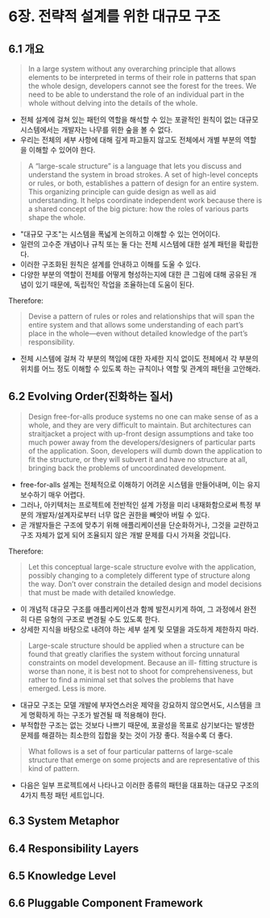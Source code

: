 # 6장. 전략적 설계를 위한 대규모 구조
## 6.1 개요

> In a large system without any overarching principle that allows elements to be interpreted in terms of their role in patterns that span the whole design, developers cannot see the forest for the trees. We need to be able to understand the role of an individual part in the whole without delving into the details of the whole.

- 전체 설계에 걸쳐 있는 패턴의 역할을 해석할 수 있는 포괄적인 원칙이 없는 대규모 시스템에서는 개발자는 나무를 위한 숲을 볼 수 없다.
- 우리는 전체의 세부 사항에 대해 깊게 파고들지 않고도 전체에서 개별 부분의 역할을 이해할 수 있어야 한다.

> A “large-scale structure” is a language that lets you discuss and understand the system in broad strokes. A set of high-level concepts or rules, or both, establishes a pattern of design for an entire system. This organizing principle can guide design as well as aid understanding. It helps coordinate independent work because there is a shared concept of the big picture: how the roles of various parts shape the whole.

- "대규모 구조"는 시스템을 폭넓게 논의하고 이해할 수 있는 언어이다.
- 일련의 고수준 개념이나 규칙 또는 둘 다는 전체 시스템에 대한 설계 패턴을 확립한다.
- 이러한 구조화된 원칙은 설계를 안내하고 이해를 도울 수 있다.
- 다양한 부분의 역할이 전체를 어떻게 형성하는지에 대한 큰 그림에 대해 공유된 개념이 있기 때문에, 독립적인 작업을 조율하는데 도움이 된다.



Therefore:

> Devise a pattern of rules or roles and relationships that will span the entire system and that allows some understanding of each part’s place in the whole—even without detailed knowledge of the part’s responsibility.

- 전체 시스템에 걸쳐 각 부분의 책임에 대한 자세한 지식 없이도 전체에서 각 부분의 위치를 어느 정도 이해할 수 있도록 하는 규칙이나 역할 및 관계의 패턴을 고안해라.


## 6.2 Evolving Order(진화하는 질서)
> Design free-for-alls produce systems no one can make sense of as a whole, and they are very
difficult to maintain. But architectures can straitjacket a project with up-front design assumptions and take too much power away from the developers/designers of particular parts of the application. Soon, developers will dumb down the application to fit the structure, or they will subvert it and have no structure at all, bringing back the problems of uncoordinated development.

- free-for-alls 설계는 전체적으로 이해하기 어려운 시스템을 만들어내며, 이는 유지보수하기 매우 어렵다.
- 그러나, 아키텍처는 프로젝트에 전반적인 설계 가정을 미리 내재화함으로써 특정 부분의 개발자/설계자로부터 너무 많은 권한을 빼앗아 버릴 수 있다.
- 곧 개발자들은 구조에 맞추기 위해 애플리케이션을 단순화하거나, 그것을 교란하고 구조 자체가 없게 되어 조율되지 않은 개발 문제를 다시 가져올 것입니다.

Therefore:

> Let this conceptual large-scale structure evolve with the application, possibly changing to a completely different type of structure along the way. Don’t over constrain the detailed design and model decisions that must be made with detailed knowledge.

- 이 개념적 대규모 구조를 애플리케이션과 함께 발전시키게 하여, 그 과정에서 완전히 다른 유형의 구조로 변경될 수도 있도록 한다.
- 상세한 지식을 바탕으로 내려야 하는 세부 설계 및 모델을 과도하게 제한하지 마라.
  

> Large-scale structure should be applied when a structure can be found that greatly clarifies the system without forcing unnatural constraints on model development. Because an ill- fitting structure is worse than none, it is best not to shoot for comprehensiveness, but rather to find a minimal set that solves the problems that have emerged. Less is more.

- 대규모 구조는 모델 개발에 부자연스러운 제약을 강요하지 않으면서도, 시스템을 크게 명확하게 하는 구조가 발견될 때 적용해야 한다.
- 부적합한 구조는 없는 것보다 나쁘기 때문에, 포괄성을 목표로 삼기보다는 발생한 문제를 해결하는 최소한의 집합을 찾는 것이 가장 좋다. 적을수록 더 좋다.


> What follows is a set of four particular patterns of large-scale structure that emerge on some projects and are representative of this kind of pattern.

- 다음은 일부 프로젝트에서 나타나고 이러한 종류의 패턴을 대표하는 대규모 구조의 4가지 특정 패턴 세트입니다.

## 6.3 System Metaphor

## 6.4 Responsibility Layers

## 6.5 Knowledge Level

## 6.6 Pluggable Component Framework

